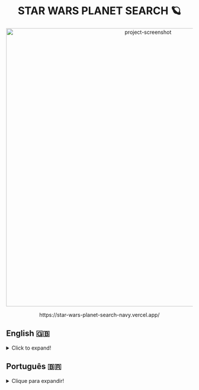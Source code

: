 <h1 align="center">STAR WARS PLANET SEARCH 🪐</h1>

<p align="center">
<img src="https://user-images.githubusercontent.com/96205316/182970742-f49b7caf-2155-440b-8148-82aa3beb1b35.png" alt="project-screenshot" width="750"/>
</p>
<p align="center">https://star-wars-planet-search-navy.vercel.app/</p>

## English 🇬🇧
<details>
  <summary>Click to expand!</summary>
  
  ### Description

This project was my first contact with React using Hooks and Context API as State Management. During it's development, I was able to solidify my knowledge of inheritance inbetween React components to create a Context Provider and React Hooks like useState and useEffect.

### Technologies and Tools
This project was developed using React, React Hooks, Context API and CSS.
The data used in this project comes from [SWAPI](https://swapi.dev/).

### Installation

1. Create a directory using the **mkdir** command:
```
  mkdir saraivais-projects
```

2. Access the directory using the **cd** command and clone the repository:
```
  cd saraivais-projects
  git clone git@github.com:saraivais/star-wars-planet-search.git
```

3. Access the project directory and install it's dependencies:
```
  cd star-wars-planet-search
  npm i
```

4. Lastly, use the **npm start** command and access the project via browser, using the following url
```
  http://localhost:3000
```

</details>

## Português 🇧🇷
<details>
  <summary>Clique para expandir!</summary>
  
  ### Descrição

Este projeto foi meu primeiro contato com React usando Hooks e Context API como State Management. Durante seu desenvolvimento, pude solidificar meu conhecimento sobre herança entre componentes React para criar um Context Provider e React Hooks como useState e useEffect.

### Tecnologias e Ferramentas
Este projeto foi desenvolvido utilizando React, React Hooks, Context API e CSS. Os dados utilizados no projeto são da [SWAPI](https://swapi.dev/).

### Instalação

1. Crie um diretório usando o comando **mkdir**:
```
  mkdir saraivais-projects
```

2. Acesse o diretório usando o comando **cd** e clone o repositório:
```
  cd saraivais-projects
  git clone git@github.com:saraivais/star-wars-planet-search.git
```

3. Acesse o diretório do projeto e instale suas dependências:
```
  cd star-wars-planet-search
  npm i
```

4. Por fim, use o comando **npm start** e acesse o projeto via navegador, usando a seguinte url
```
  http://localhost:3000
```

</details>


